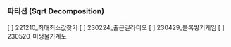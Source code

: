 ### 파티션 (Sqrt Decomposition)

[ ] 221210_최대최소값찾기
[ ] 230224_출근길라디오
[ ] 230429_블록쌓기게임
[ ] 230520_미생물가계도
